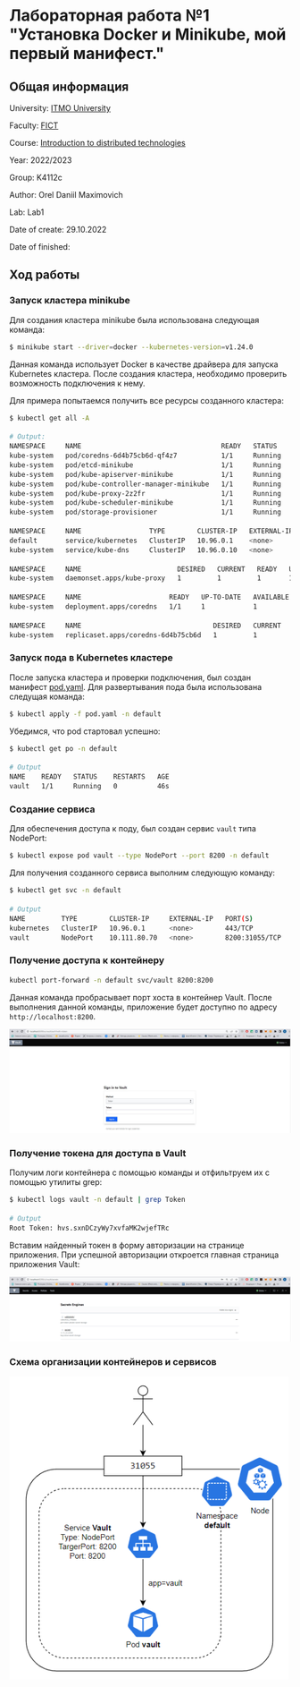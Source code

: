 # Лабораторная работа №1 "Установка Docker и Minikube, мой первый манифест."

## Общая информация

University: [ITMO University](https://itmo.ru/ru/)

Faculty: [FICT](https://fict.itmo.ru)

Course: [Introduction to distributed technologies](https://github.com/itmo-ict-faculty/introduction-to-distributed-technologies)

Year: 2022/2023

Group: K4112c

Author: Orel Daniil Maximovich

Lab: Lab1

Date of create: 29.10.2022

Date of finished: 

## Ход работы

### Запуск кластера minikube

Для создания кластера minikube была использована следующая команда:
```bash
$ minikube start --driver=docker --kubernetes-version=v1.24.0
```

Данная команда использует Docker в качестве драйвера для запуска Kubernetes кластера. После создания кластера, необходимо проверить возможность подключения к нему. 

Для примера попытаемся получить все ресурсы созданного кластера:

```bash
$ kubectl get all -A

# Output:
NAMESPACE     NAME                                   READY   STATUS    RESTARTS      AGE
kube-system   pod/coredns-6d4b75cb6d-qf4z7           1/1     Running   0             59m
kube-system   pod/etcd-minikube                      1/1     Running   0             60m
kube-system   pod/kube-apiserver-minikube            1/1     Running   0             60m
kube-system   pod/kube-controller-manager-minikube   1/1     Running   0             60m
kube-system   pod/kube-proxy-2z2fr                   1/1     Running   0             59m
kube-system   pod/kube-scheduler-minikube            1/1     Running   0             60m
kube-system   pod/storage-provisioner                1/1     Running   1 (59m ago)   60m

NAMESPACE     NAME                 TYPE        CLUSTER-IP   EXTERNAL-IP   PORT(S)                  AGE
default       service/kubernetes   ClusterIP   10.96.0.1    <none>        443/TCP                  60m
kube-system   service/kube-dns     ClusterIP   10.96.0.10   <none>        53/UDP,53/TCP,9153/TCP   60m

NAMESPACE     NAME                        DESIRED   CURRENT   READY   UP-TO-DATE   AVAILABLE   NODE SELECTOR            AGE
kube-system   daemonset.apps/kube-proxy   1         1         1       1            1           kubernetes.io/os=linux   60m

NAMESPACE     NAME                      READY   UP-TO-DATE   AVAILABLE   AGE
kube-system   deployment.apps/coredns   1/1     1            1           60m

NAMESPACE     NAME                                 DESIRED   CURRENT   READY   AGE
kube-system   replicaset.apps/coredns-6d4b75cb6d   1         1         1       59m
```

### Запуск пода в Kubernetes кластере

После запуска кластера и проверки подключения, был создан манифест [pod.yaml](pod.yaml). Для развертывания пода была использована следущая команда: 

```bash
$ kubectl apply -f pod.yaml -n default
```

Убедимся, что pod стартовал успешно:

```bash
$ kubectl get po -n default

# Output
NAME    READY   STATUS    RESTARTS   AGE
vault   1/1     Running   0          46s
```

### Создание сервиса

Для обеспечения доступа к поду, был создан сервис `vault` типа NodePort:
```bash
$ kubectl expose pod vault --type NodePort --port 8200 -n default
```

Для получения созданного сервиса выполним следующую команду:
```bash
$ kubectl get svc -n default

# Output
NAME         TYPE        CLUSTER-IP     EXTERNAL-IP   PORT(S)          AGE
kubernetes   ClusterIP   10.96.0.1      <none>        443/TCP          81m
vault        NodePort    10.111.80.70   <none>        8200:31055/TCP   6s
```

### Получение доступа к контейнеру

```bash
kubectl port-forward -n default svc/vault 8200:8200 
```

Данная команда пробрасывает порт хоста в контейнер Vault. После выполнения данной команды, приложение будет доступно по адресу `http://localhost:8200`.

![](img/vault.png)

###  Получение токена для доступа в Vault

Получим логи контейнера с помощью команды и отфильтруем их с помощью утилиты grep: 
```bash
$ kubectl logs vault -n default | grep Token

# Output
Root Token: hvs.sxnDCzyWy7xvfaMK2wjefTRc
```

Вставим найденный токен в форму авторизации на странице приложения. При успешной авторизации откроется главная страница приложения Vault: 

![](img/vault2.png)

### Схема организации контейнеров и сервисов

<img src="img/diag.png" alt="drawing" width="500"/>
